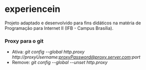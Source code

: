 # experiencein
Projeto adaptado e desenvolvido para fins didáticos na matéria de Programação para Internet II (IFB - Campus Brasília).

### Proxy para o git
- Ativa: _git config --global http.proxy http://proxyUsername:proxyPassword@proxy.server.com:port_
- Remove: _git config --global --unset http.proxy_

